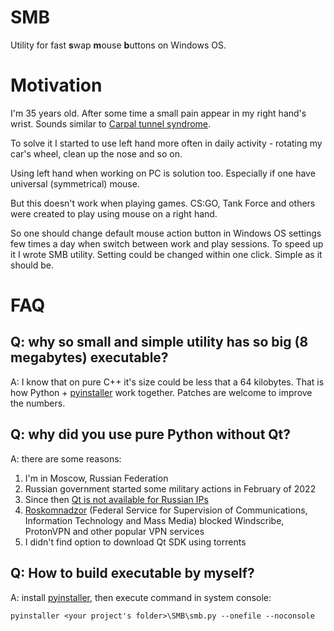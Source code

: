 # SMB
Utility for fast **s**wap **m**ouse **b**uttons on Windows OS.

# Motivation

I'm 35 years old. After some time a small pain appear in my right hand's wrist. Sounds similar to [Carpal tunnel syndrome](https://en.wikipedia.org/wiki/Carpal_tunnel_syndrome).

To solve it I started to use left hand more often in daily activity - rotating my car's wheel, clean up the nose and so on.

Using left hand when working on PC is solution too. Especially if one have universal (symmetrical) mouse.

But this doesn't work when playing games. CS:GO, Tank Force and others were created to play using mouse on a right hand.

So one should change default mouse action button in Windows OS settings few times a day when switch between work and play sessions. To speed up it I wrote SMB utility. Setting could be changed within one click. Simple as it should be.

# FAQ

## Q: why so small and simple utility has so big (8 megabytes) executable?
A: I know that on pure C++ it's size could be less that a 64 kilobytes. That is how Python + [pyinstaller](https://pyinstaller.org) work together. Patches are welcome to improve the numbers. 

## Q: why did you use pure Python without Qt?
A: there are some reasons:
1. I'm in Moscow, Russian Federation
2. Russian government started some military actions in February of 2022
3. Since then [Qt is not available for Russian IPs](https://forum.qt.io/topic/134724/unlock-qt-in-russia)
4. [Roskomnadzor](https://en.wikipedia.org/wiki/Roskomnadzor) (Federal Service for Supervision of Communications, Information Technology and Mass Media) blocked Windscribe, ProtonVPN and other popular VPN services
5. I didn't find option to download Qt SDK using torrents

## Q: How to build executable by myself?
A: install [pyinstaller](https://pyinstaller.org/en/stable/installation.html), then execute command in system console:
```
pyinstaller <your project's folder>\SMB\smb.py --onefile --noconsole
```

